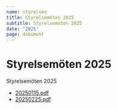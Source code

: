```yaml
---
name: styrelsen
title: Styrelsemöten 2025
subtitle: Styrelsemöten 2025
date: "2025"
page: dokument
---
```


# Styrelsemöten 2025

Styrelsemöten 2025

- <a href="./assets/files/styrelsemoten-2025/20250115.pdf" target="_blank">20250115.pdf</a>
- <a href="./assets/files/styrelsemoten-2025/20250225.pdf" target="_blank">20250225.pdf</a>
